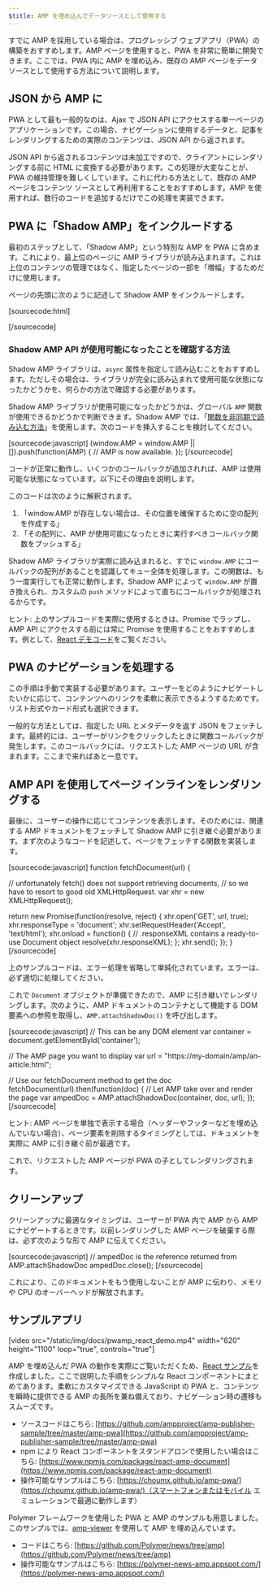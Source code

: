 ```yaml
---
$title: AMP を埋め込んでデータソースとして使用する
---
```


すでに AMP を採用している場合は、プログレッシブ ウェブアプリ（PWA）の構築をおすすめします。AMP ページを使用すると、PWA を非常に簡単に開発できます。ここでは、PWA 内に AMP を埋め込み、既存の AMP ページをデータソースとして使用する方法について説明します。

## JSON から AMP に

PWA として最も一般的なのは、Ajax で JSON API にアクセスする単一ページのアプリケーションです。この場合、ナビゲーションに使用するデータと、記事をレンダリングするための実際のコンテンツは、JSON API から返されます。

JSON API から返されるコンテンツは未加工ですので、クライアントにレンダリングする前に HTML に変換する必要があります。この処理が大変なことが、PWA の維持管理を難しくしています。これに代わる方法として、既存の AMP ページをコンテンツ ソースとして再利用することをおすすめします。AMP を使用すれば、数行のコードを追加するだけでこの処理を実装できます。

## PWA に「Shadow AMP」をインクルードする

最初のステップとして、「Shadow AMP」という特別な AMP を PWA に含めます。これにより、最上位のページに AMP ライブラリが読み込まれます。これは上位のコンテンツの管理ではなく、指定したページの一部を「増幅」するためだけに使用します。

ページの先頭に次のように記述して Shadow AMP をインクルードします。

[sourcecode:html]

<!-- Asynchronously load the AMP-with-Shadow-DOM runtime library. -->
<script async src="https://cdn.ampproject.org/shadow-v0.js"></script>

[/sourcecode]

### Shadow AMP API が使用可能になったことを確認する方法

Shadow AMP ライブラリは、`async` 属性を指定して読み込むことをおすすめします。ただしその場合は、ライブラリが完全に読み込まれて使用可能な状態になったかどうかを、何らかの方法で確認する必要があります。

Shadow AMP ライブラリが使用可能になったかどうかは、グローバル `AMP` 関数が使用できるかどうかで判断できます。Shadow AMP では、「[関数を非同期で読み込む方法](http://mrcoles.com/blog/google-analytics-asynchronous-tracking-how-it-work/)」を使用します。次のコードを挿入することを検討してください。

[sourcecode:javascript]
(window.AMP = window.AMP || []).push(function(AMP) {
// AMP is now available.
});
[/sourcecode]

コードが正常に動作し、いくつかのコールバックが追加されれば、AMP は使用可能な状態になっています。以下にその理由を説明します。

このコードは次のように解釈されます。

1. 「window.AMP が存在しない場合は、その位置を確保するために空の配列を作成する」
2. 「その配列に、AMP が使用可能になったときに実行すべきコールバック関数をプッシュする」

Shadow AMP ライブラリが実際に読み込まれると、すでに `window.AMP` にコールバックの配列があることを認識してキュー全体を処理します。この関数は、もう一度実行しても正常に動作します。Shadow AMP によって `window.AMP` が置き換えられ、カスタムの `push` メソッドによって直ちにコールバックが処理されるからです。

ヒント: 上のサンプルコードを実際に使用するときは、Promise でラップし、AMP API にアクセスする前には常に Promise を使用することをおすすめします。例として、[React デモコード](https://github.com/ampproject/amp-publisher-sample/blob/master/amp-pwa/src/components/amp-document/amp-document.js#L20)をご覧ください。

## PWA のナビゲーションを処理する

この手順は手動で実装する必要があります。ユーザーをどのようにナビゲートしたいかに応じて、コンテンツへのリンクを柔軟に表示できるようするためです。リスト形式やカード形式も選択できます。

一般的な方法としては、指定した URL とメタデータを返す JSON をフェッチします。最終的には、ユーザーがリンクをクリックしたときに関数コールバックが発生します。このコールバックには、リクエストした AMP ページの URL が含まれます。ここまで来ればあと一息です。

## AMP API を使用してページ インラインをレンダリングする

最後に、ユーザーの操作に応じてコンテンツを表示します。そのためには、関連する AMP ドキュメントをフェッチして Shadow AMP に引き継ぐ必要があります。まず次のようなコードを記述して、ページをフェッチする関数を実装します。

[sourcecode:javascript]
function fetchDocument(url) {

// unfortunately fetch() does not support retrieving documents,
// so we have to resort to good old XMLHttpRequest.
var xhr = new XMLHttpRequest();

return new Promise(function(resolve, reject) {
xhr.open('GET', url, true);
xhr.responseType = 'document';
xhr.setRequestHeader('Accept', 'text/html');
xhr.onload = function() {
// .responseXML contains a ready-to-use Document object
resolve(xhr.responseXML);
};
xhr.send();
});
}
[/sourcecode]

上のサンプルコードは、エラー処理を省略して単純化されています。エラーは、必ず適切に処理してください。

これで `Document` オブジェクトが準備できたので、AMP に引き継いでレンダリングします。次のように、AMP ドキュメントのコンテナとして機能する DOM 要素への参照を取得し、`AMP.attachShadowDoc()` を呼び出します。

[sourcecode:javascript]
// This can be any DOM element
var container = document.getElementById('container');

// The AMP page you want to display
var url = "https://my-domain/amp/an-article.html";

// Use our fetchDocument method to get the doc
fetchDocument(url).then(function(doc) {
// Let AMP take over and render the page
var ampedDoc = AMP.attachShadowDoc(container, doc, url);
});
[/sourcecode]

ヒント: AMP ページを単独で表示する場合（ヘッダーやフッターなどを埋め込んでいない場合）、ページ要素を削除するタイミングとしては、ドキュメントを実際に AMP に引き継ぐ前が最適です。

これで、リクエストした AMP ページが PWA の子としてレンダリングされます。

## クリーンアップ

クリーンアップに最適なタイミングは、ユーザーが PWA 内で AMP から AMP にナビゲートするときです。以前レンダリングした AMP ページを破棄する際は、必ず次のような形で AMP に伝えてください。

[sourcecode:javascript]
// ampedDoc is the reference returned from AMP.attachShadowDoc
ampedDoc.close();
[/sourcecode]

これにより、このドキュメントをもう使用しないことが AMP に伝わり、メモリや CPU のオーバーヘッドが解放されます。

## サンプルアプリ

[video src="/static/img/docs/pwamp_react_demo.mp4" width="620" height="1100" loop="true", controls="true"]

AMP を埋め込んだ PWA の動作を実際にご覧いただくため、[React サンプル](https://github.com/ampproject/amp-publisher-sample/tree/master/amp-pwa)を作成しました。ここで説明した手順をシンプルな React コンポーネントにまとめてあります。柔軟にカスタマイズできる JavaScript の PWA と、コンテンツを瞬時に提供できる AMP の長所を兼ね備えており、ナビゲーション時の遷移もスムーズです。

- ソースコードはこちら: [https://github.com/ampproject/amp-publisher-sample/tree/master/amp-pwa](https://github.com/ampproject/amp-publisher-sample/tree/master/amp-pwa)
- npm により React コンポーネントをスタンドアロンで使用したい場合はこちら: [https://www.npmjs.com/package/react-amp-document](https://www.npmjs.com/package/react-amp-document)
- 操作可能なサンプルはこちら: [https://choumx.github.io/amp-pwa/](https://choumx.github.io/amp-pwa/)（スマートフォンまたはモバイル エミュレーションで最適に動作します）

Polymer フレームワークを使用した PWA と AMP のサンプルも用意しました。このサンプルでは、[amp-viewer](https://github.com/PolymerLabs/amp-viewer/) を使用して AMP を埋め込んでいます。

- コードはこちら: [https://github.com/Polymer/news/tree/amp](https://github.com/Polymer/news/tree/amp)
- 操作可能なサンプルはこちら: [https://polymer-news-amp.appspot.com/](https://polymer-news-amp.appspot.com/)
